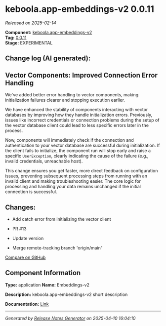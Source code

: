 #  keboola.app-embeddings-v2 0.0.11

_Released on 2025-02-14_

**Component:** [keboola.app-embeddings-v2](https://github.com/keboola/component-embeddings-v2)  
**Tag:** [0.0.11](https://github.com/keboola/component-embeddings-v2/releases/tag/0.0.11)  
**Stage:** EXPERIMENTAL


## Change log (AI generated):
## Vector Components: Improved Connection Error Handling
We've added better error handling to vector components, making initialization failures clearer and stopping execution earlier.

We have enhanced the stability of components interacting with vector databases by improving how they handle initialization errors. Previously, issues like incorrect credentials or connection problems during the setup of the vector database client could lead to less specific errors later in the process.

Now, components will immediately check if the connection and authentication to your vector database are successful during initialization. If the client fails to initialize, the component run will stop early and raise a specific `UserException`, clearly indicating the cause of the failure (e.g., invalid credentials, unreachable host).

This change ensures you get faster, more direct feedback on configuration issues, preventing subsequent processing steps from running with an invalid client and making troubleshooting easier. The core logic for processing and handling your data remains unchanged if the initial connection is successful.



## Changes:



- Add catch error from initializing the vector client 




- PR #13 




- Update version 




- Merge remote-tracking branch 'origin/main' 



[Compare on GitHub](https://github.com/keboola/component-embeddings-v2/compare/0.0.10...0.0.11)



## Component Information
**Type:** application
**Name:** Embeddings-v2

**Description:** keboola.app-embeddings-v2 short description


**Documentation:** [Link](https://github.com/keboola/component-embeddings-v2/blob/master/README.md)



---
_Generated by [Release Notes Generator](https://github.com/keboola/release-notes-generator)
on 2025-04-10 16:04:10_